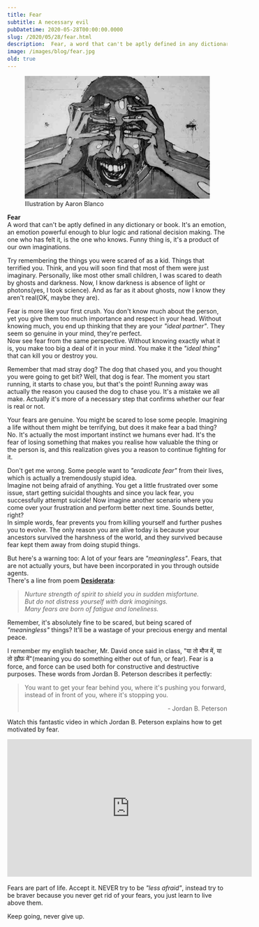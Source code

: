```yaml
---
title: Fear
subtitle: A necessary evil
pubDatetime: 2020-05-28T00:00:00.0000
slug: /2020/05/28/fear.html
description:  Fear, a word that can't be aptly defined in any dictionary or book. It's an emotion, an emotion powerful enough to blur logic and rational decision making. The one who has felt it, is the one who knows how it feels. Funny thing is, it's a product of our own imaginations.
image: /images/blog/fear.jpg
old: true
---
```


<figure>
    <img src='/images/blog/fear.jpg' alt='Fear' />
    <figcaption>Illustration by Aaron Blanco</figcaption>
</figure>    

**Fear**    
A word that can't be aptly defined in any dictionary or book. It's an emotion, an emotion powerful enough to blur logic and rational decision making. The one who has felt it, is the one who knows. Funny thing is, it's a product of our own imaginations.

Try remembering the things you were scared of as a kid. Things that terrified you. Think, and you will soon find that most of them were just imaginary. Personally, like most other small children, I was scared to death by ghosts and darkness. Now, I know darkness is absence of light or photons(yes, I took science). And as far as it about ghosts, now I know they aren't real(OK, maybe they are).

Fear is more like your first crush. You don't know much about the person, yet you give them too much importance and respect in your head. Without knowing much, you end up thinking that they are your *"ideal partner"*. They seem so genuine in your mind, they're perfect.    
Now see fear from the same perspective. Without knowing exactly what it is, you make too big a deal of it in your mind. You make it the *"ideal thing"* that can kill you or destroy you.

Remember that mad stray dog? The dog that chased you, and you thought you were going to get bit? Well, that dog is fear. The moment you start running, it starts to chase you, but that's the point! Running away was actually the reason you caused the dog to chase you. It's a mistake we all make. Actually it's more of a necessary step that confirms whether our fear is real or not.

Your fears are genuine. You might be scared to lose some people. Imagining a life without them might be terrifying, but does it make fear a bad thing? No. It's actually the most important instinct we humans ever had. It's the fear of losing something that makes you realise how valuable the thing or the person is, and this realization gives you a reason to continue fighting for it.

Don't get me wrong. Some people want to *"eradicate fear"* from their lives, which is actually a tremendously stupid idea.    
Imagine not being afraid of anything. You get a little frustrated over some issue, start getting suicidal thoughts and since you lack fear, you successfully attempt suicide! Now imagine another scenario where you come over your frustration and perform better next time. Sounds better, right?    
In simple words, fear prevents you from killing yourself and further pushes you to evolve. The only reason you are alive today is because your ancestors survived the harshness of the world, and they survived because fear kept them away from doing stupid things.

But here's a warning too: A lot of your fears are *"meaningless"*. Fears, that are not actually yours, but have been incorporated in you through outside agents.    
There's a line from poem **[Desiderata](https://www.desiderata.com/desiderata.html)**:    
>*Nurture strength of spirit to shield you in sudden misfortune.    
>But do not distress yourself with dark imaginings.    
>Many fears are born of fatigue and loneliness.*

Remember, it's absolutely fine to be scared, but being scared of *"meaningless"* things? It'll be a wastage of your precious energy and mental peace.

I remember my english teacher, Mr. David once said in class, "या तो मौज में, या तो ख़ौफ़ में"(meaning you do something either out of fun, or fear). Fear is a force, and force can be used both for constructive and destructive purposes. These words from Jordan B. Peterson describes it perfectly:
>You want to get your fear behind you, where it's pushing you forward, instead of in front of you, where it's stopping you.
> <div style="text-align: right"> - Jordan B. Peterson </div>

Watch this fantastic video in which Jordan B. Peterson explains how to get motivated by fear.    

<iframe width="560" height="315" src="https://www.youtube.com/embed/1W9bGi5Yc1c" frameborder="0" allow="accelerometer; autoplay; encrypted-media; gyroscope; picture-in-picture" allowfullscreen></iframe>

Fears are part of life. Accept it. NEVER try to be *"less afraid"*, instead try to be braver because you never get rid of your fears, you just learn to live above them.

Keep going, never give up.
